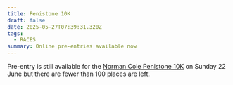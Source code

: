 ```yaml
---
title: Penistone 10K
draft: false
date: 2025-05-27T07:39:31.320Z
tags:
  - RACES
summary: Online pre-entries available now
---
```

Pre-entry is still available for the [Norman Cole Penistone 10K](https://pfrac.co.uk/races/penistone-10k) on Sunday 22 June but there are fewer than 100 places are left.